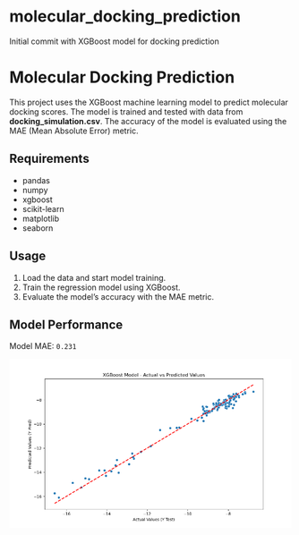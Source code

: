 # molecular_docking_prediction
Initial commit with XGBoost model for docking prediction
# Molecular Docking Prediction

This project uses the XGBoost machine learning model to predict molecular docking scores. The model is trained and tested with data from **docking_simulation.csv**. The accuracy of the model is evaluated using the MAE (Mean Absolute Error) metric.

## Requirements
- pandas
- numpy
- xgboost
- scikit-learn
- matplotlib
- seaborn

## Usage
1. Load the data and start model training.
2. Train the regression model using XGBoost.
3. Evaluate the model’s accuracy with the MAE metric.

## Model Performance
Model MAE: `0.231`

![Actual vs Predicted Plot](actual_vs_predicted.png)

